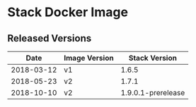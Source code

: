 # Stack Docker Image

## Released Versions

| Date       | Image Version | Stack Version      |
|------------|---------------|--------------------|
| 2018-03-12 | v1            | 1.6.5              |
| 2018-05-23 | v2            | 1.7.1              |
| 2018-10-10 | v2            | 1.9.0.1-prerelease |
